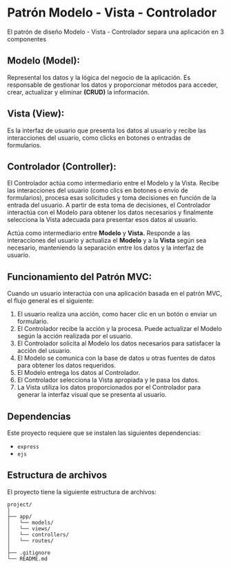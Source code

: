 # Patrón Modelo - Vista - Controlador

El patrón de diseño Modelo - Vista - Controlador separa una aplicación en 3 componentes

## Modelo (Model):

Represental los datos y la lógica del negocio de la aplicación. Es responsable de gestionar los datos y proporcionar métodos para acceder, crear, actualizar y eliminar **********************************(CRUD)********************************** la información.

## Vista (View):

Es la interfaz de usuario que presenta los datos al usuario y recibe las interacciones del usuario, como clicks en botones o entradas de formularios.

## Controlador (Controller):

El Controlador actúa como intermediario entre el Modelo y la Vista. Recibe las interacciones del usuario (como clics en botones o envío de formularios), procesa esas solicitudes y toma decisiones en función de la entrada del usuario. A partir de esta toma de decisiones, el Controlador interactúa con el Modelo para obtener los datos necesarios y finalmente selecciona la Vista adecuada para presentar esos datos al usuario.

Actúa como intermediario entre **************Modelo************** y **********Vista.********** Responde a las interacciones del usuario y actualiza el ************Modelo************ y a la **********Vista********** según sea necesario, manteniendo la separación entre los datos y la interfaz de usuario.

## **Funcionamiento del Patrón MVC:**

Cuando un usuario interactúa con una aplicación basada en el patrón MVC, el flujo general es el siguiente:

1. El usuario realiza una acción, como hacer clic en un botón o enviar un formulario.
2. El Controlador recibe la acción y la procesa. Puede actualizar el Modelo según la acción realizada por el usuario.
3. El Controlador solicita al Modelo los datos necesarios para satisfacer la acción del usuario.
4. El Modelo se comunica con la base de datos u otras fuentes de datos para obtener los datos requeridos.
5. El Modelo entrega los datos al Controlador.
6. El Controlador selecciona la Vista apropiada y le pasa los datos.
7. La Vista utiliza los datos proporcionados por el Controlador para generar la interfaz visual que se presenta al usuario.

## Dependencias

Este proyecto requiere que se instalen las siguientes dependencias:

- `express`
- `ejs`

## Estructura de archivos

El proyecto tiene la siguiente estructura de archivos:

```
project/
│
├── app/
│   └── models/
│   └── views/
│   └── controllers/
│   └── routes/
│
├── .gitignore
└── README.md
```